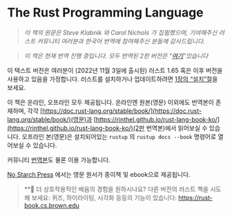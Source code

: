 # The Rust Programming Language

> *이 책의 원문은 Steve Klabnik 와 Carol Nichols 가 집필했으며,
> 기여해주신 러스트 커뮤니티 여러분과 한국어 번역에 참여해주신 분들께 감사드립니다.*

> *이 책은 현재 번역 진행 중입니다. 모두 번역된 2판 버전은
> "[여기](https://rinthel.github.io/rust-lang-book-ko)"있습니다*

이 텍스트 버전은 여러분이 (2022년 11월 3일에 출시된) 러스트 1.65 혹은
이후 버전을 사용하고 있음을 가정합니다. 러스트를 설치하거나 업데이트하려면
[1장의 “설치”절][install]<!-- ignore -->을 보세요.

이 책은 온라인, 오프라인 모두 제공됩니다.
온라인엔 원본(영문) 이외에도 번역본이 존재하며, 각각 [https://doc.rust-lang.org/stable/book/](https://doc.rust-lang.org/stable/book/)(영문)과
[https://rinthel.github.io/rust-lang-book-ko/](https://rinthel.github.io/rust-lang-book-ko/)(2판 번역본)에서 읽어보실 수 있습니다.
오프라인 본(영문)은 설치되어있는 `rustup` 의 `rustup docs --book` 명령어로 열어보실 수 있습니다.

커뮤니티 [번역본][translations]<!-- ignore -->도 물론 이용 가능합니다.

[No Starch Press][nsprust] 에서는 영문 원서가
종이책 및 ebook으로 제공됩니다.

[install]: ch01-01-installation.html
[editions]: appendix-05-editions.html
[nsprust]: https://nostarch.com/rust
[translations]: appendix-06-translation.html

> **🚨 더 상호작용적인 배움의 경험을 원하시나요? 다른 버전의 러스트 책을
> 시도해 보세요: 퀴즈, 하이라이팅, 시각화 등등의 기능이 있습니다:
> <https://rust-book.cs.brown.edu>
